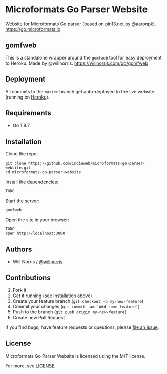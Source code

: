# Microformats Go Parser Website

Website for Microformats Go parser (based on pin13.net by @aaronpk).
https://go.microformats.io


## gomfweb

This is a standalone wrapper around the `gomfweb` tool for easy deployment to Heroku.
Made by @willnorris. https://willnorris.com/go/gomfweb


## Deployment

All commits to the `master` branch get auto-deployed to the live website (running on [Heroku](https://go.microformats.io)).


## Requirements

- Go 1.8.7


## Installation

Clone the repo:

```
git clone https://github.com/indieweb/microformats-go-parser-website.git
cd microformats-go-parser-website
```

Install the dependencies:

```
TODO
```

Start the server:

```
gomfweb
```

Open the site in your browser:

```
TODO
open http://localhost:3000
```


## Authors

- Will Norris / [@willnorris](https://github.com/willnorris)


## Contributions

1. Fork it
2. Get it running (see Installation above)
3. Create your feature branch (`git checkout -b my-new-feature`)
4. Commit your changes (`git commit -am 'Add some feature'`)
5. Push to the branch (`git push origin my-new-feature`)
6. Create new Pull Request

If you find bugs, have feature requests or questions, please
[file an issue](https://github.com/indieweb/microformats-go/issues).


## License

Microformats Go Parser Website is licensed using the MIT license.

For more, see [LICENSE](https://github.com/indieweb/microformats-parser-website-go/blob/master/LICENSE).
